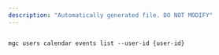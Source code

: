 ```yaml
---
description: "Automatically generated file. DO NOT MODIFY"
---
```


```cli

mgc users calendar events list --user-id {user-id}

```
